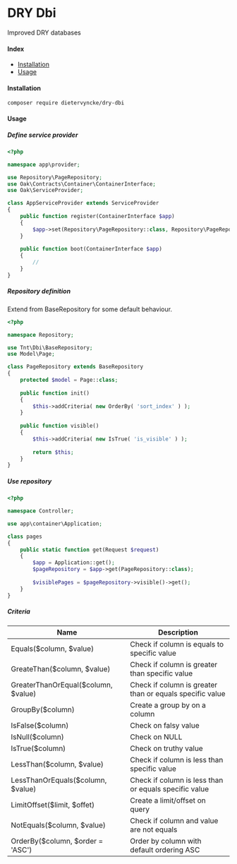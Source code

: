# DRY Dbi
Improved DRY databases

#### Index

* [Installation](#installation)
* [Usage](#usage)

#### Installation
```ssh
composer require dietervyncke/dry-dbi
```

#### Usage

##### Define service provider
```php
<?php

namespace app\provider;

use Repository\PageRepository;
use Oak\Contracts\Container\ContainerInterface;
use Oak\ServiceProvider;

class AppServiceProvider extends ServiceProvider
{
	public function register(ContainerInterface $app)
	{
		$app->set(Repository\PageRepository::class, Repository\PageRepository::class);
	}
	
	public function boot(ContainerInterface $app)
	{
	    //
	}
}

```

##### Repository definition
Extend from BaseRepository for some default behaviour.
```php
<?php

namespace Repository;

use Tnt\Dbi\BaseRepository;
use Model\Page;

class PageRepository extends BaseRepository
{
	protected $model = Page::class;
	
	public function init()
	{
		$this->addCriteria( new OrderBy( 'sort_index' ) );
	}
	
	public function visible()
	{
		$this->addCriteria( new IsTrue( 'is_visible' ) );
		
		return $this;
	}
}
```

##### Use repository
```php
<?php

namespace Controller;

use app\container\Application;

class pages
{
    public static function get(Request $request)
    {
        $app = Application::get();
        $pageRepository = $app->get(PageRepository::class);
        
        $visiblePages = $pageRepository->visible()->get();
    }
}

```

##### Criteria
Name					| Description
--------------------------------------- | ---------------------------------------------------------
Equals($column, $value)			| Check if column is equals to specific value
GreateThan($column, $value)		| Check if column is greater than specific value
GreaterThanOrEqual($column, $value)	| Check if column is greater than or equals specific value
GroupBy($column)			| Create a group by on a column
IsFalse($column)			| Check on falsy value
IsNull($column)				| Check on NULL
IsTrue($column)				| Check on truthy value
LessThan($column, $value)		| Check if column is less than specific value
LessThanOrEquals($column, $value)	| Check if column is less than or equals specific value
LimitOffset($limit, $offet)		| Create a limit/offset on query
NotEquals($column, $value)		| Check if column and value are not equals
OrderBy($column, $order = 'ASC')	| Order by column with default ordering ASC
